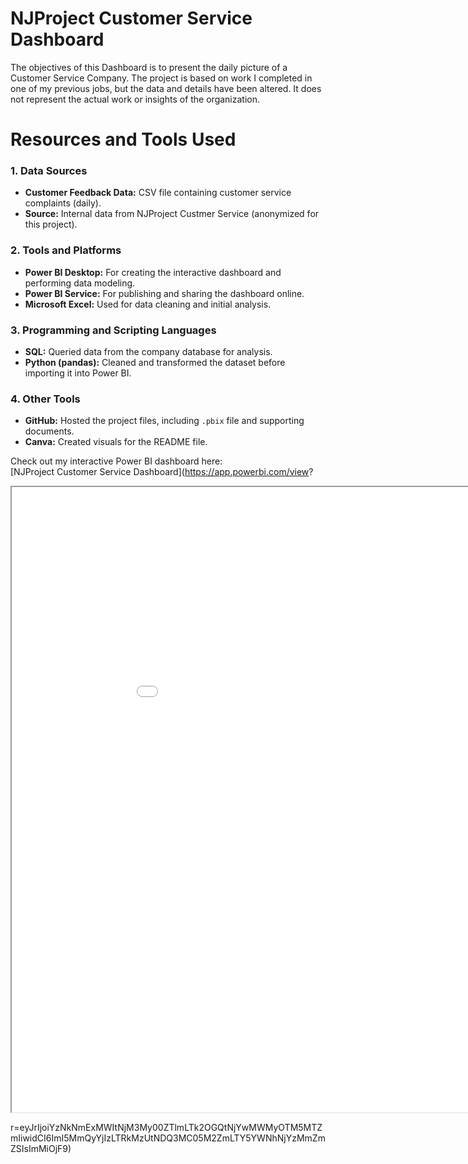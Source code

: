 # NJProject Customer Service Dashboard
The objectives of this Dashboard is to present the daily picture of a Customer Service Company. The project is based on work I completed in one of my previous jobs, but the data and details have been altered. It does not represent the actual work or insights of the organization.

# Resources and Tools Used

### 1. Data Sources
- **Customer Feedback Data:** CSV file containing customer service complaints (daily).
- **Source:** Internal data from NJProject Custmer Service (anonymized for this project).

### 2. Tools and Platforms
- **Power BI Desktop:** For creating the interactive dashboard and performing data modeling.
- **Power BI Service:** For publishing and sharing the dashboard online.
- **Microsoft Excel:** Used for data cleaning and initial analysis.

### 3. Programming and Scripting Languages
- **SQL:** Queried data from the company database for analysis.
- **Python (pandas):** Cleaned and transformed the dataset before importing it into Power BI.

### 4. Other Tools
- **GitHub:** Hosted the project files, including `.pbix` file and supporting documents.
- **Canva:** Created visuals for the README file.


Check out my interactive Power BI dashboard here:  
[NJProject Customer Service Dashboard](https://app.powerbi.com/view?

<iframe src='index.html' width = '1000' height = '1000' ></iframe>

r=eyJrIjoiYzNkNmExMWItNjM3My00ZTlmLTk2OGQtNjYwMWMyOTM5MTZmIiwidCI6ImI5MmQyYjIzLTRkMzUtNDQ3MC05M2ZmLTY5YWNhNjYzMmZmZSIsImMiOjF9)

